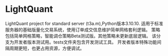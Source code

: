 # LightQuant
LightQuant project for standard server (t3a.m),Python版本3.10.10.
适用于标准服务器的基础版量化交易系统，使用订单成交信息维护简单网格套利逻辑。
策略包括简单网格策略，智能调仓策略Beta测试版。其他策略未更新底层逻辑。
该分支为开发者版本测试用。tests文件夹包含开发测试工具。
开发者版本特殊功能间隔周期更短，也更占用资源，方便调试。
